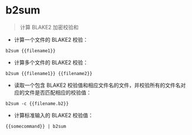 # b2sum

> 计算 BLAKE2 加密校验和

- 计算一个文件的 BLAKE2 校验：

`b2sum {{filename1}}`

- 计算多个文件的 BLAKE2 校验：

`b2sum {{filename1}} {{filename2}}`

- 读取一个包含 BLAKE2 校验值和相应文件名的文件，并校验所有的文件名对应的文件是否匹配相应的校验值：

`b2sum -c {{filename.b2}}`

- 计算标准输入的 BLAKE2 校验值：

`{{somecommand}} | b2sum`

[#]: contributors: ([琳小梁]，[Jack]，[Judie])